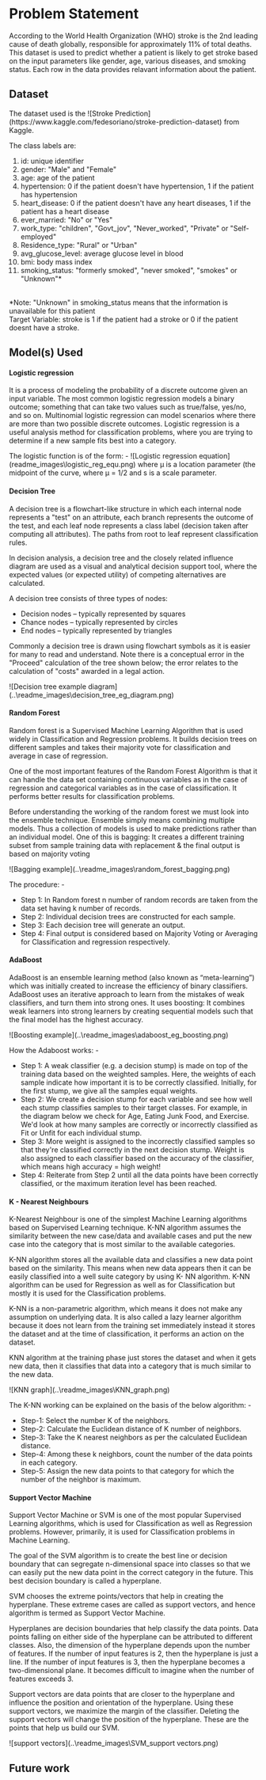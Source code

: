 # Problem Statement
<p>According to the World Health Organization (WHO) stroke is the 2nd leading cause of death globally, responsible for approximately 11% of total deaths. This dataset is used to predict whether a patient is likely to get stroke based on the input parameters like gender, age, various diseases, and smoking status. Each row in the data provides relavant information about the patient.</p>

## Dataset
<p>The dataset used is the ![Stroke Prediction](https://www.kaggle.com/fedesoriano/stroke-prediction-dataset) from Kaggle.</p>
<p>The class labels are:
<ol>
<li> id: unique identifier</li>
<li> gender: "Male" and "Female"</li>
<li> age: age of the patient</li>
<li> hypertension: 0 if the patient doesn't have hypertension, 1 if the patient has hypertension</li>
<li> heart_disease: 0 if the patient doesn't have any heart diseases, 1 if the patient has a heart disease</li>
<li> ever_married: "No" or "Yes"</li>
<li> work_type: "children", "Govt_jov", "Never_worked", "Private" or "Self-employed"</li>
<li> Residence_type: "Rural" or "Urban"</li>
<li> avg_glucose_level: average glucose level in blood</li>
<li> bmi: body mass index</li>
<li> smoking_status: "formerly smoked", "never smoked", "smokes" or "Unknown"*</li>
</ol>
<br> *Note: "Unknown" in smoking_status means that the information is unavailable for this patient <br>
Target Variable: stroke is 1 if the patient had a stroke or 0 if the patient doesnt have a stroke.</p>

## Model(s) Used
#### Logistic regression 
<p>It is a process of modeling the probability of a discrete outcome given an input variable. The most common logistic regression models a binary outcome; something that can take two values such as true/false, yes/no, and so on. Multinomial logistic regression can model scenarios where there are more than two possible discrete outcomes. Logistic regression is a useful analysis method for classification problems, where you are trying to determine if a new sample fits best into a category. </p>
<p>The logistic function is of the form: - 
![Logistic regression equation](readme_images\logistic_reg_equ.png)
where μ is a location parameter (the midpoint of the curve, where μ = 1/2 and s is a scale parameter.</p>

#### Decision Tree
<p>A decision tree is a flowchart-like structure in which each internal node represents a "test" on an attribute, each branch represents the outcome of the test, and each leaf node represents a class label (decision taken after computing all attributes). The paths from root to leaf represent classification rules.</p>
<p>In decision analysis, a decision tree and the closely related influence diagram are used as a visual and analytical decision support tool, where the expected values (or expected utility) of competing alternatives are calculated.</p>
A decision tree consists of three types of nodes:
<ul>
	<li>Decision nodes – typically represented by squares</li>
	<li>Chance nodes – typically represented by circles</li>
	<li>End nodes – typically represented by triangles</li>
</ul>
<p>Commonly a decision tree is drawn using flowchart symbols as it is easier for many to read and understand. Note there is a conceptual error in the "Proceed" calculation of the tree shown below; the error relates to the calculation of "costs" awarded in a legal action.</p>
![Decision tree example diagram](..\readme_images\decision_tree_eg_diagram.png)

#### Random Forest
<p>Random forest is a Supervised Machine Learning Algorithm that is used widely in Classification and Regression problems. It builds decision trees on different samples and takes their majority vote for classification and average in case of regression.</p>
<p>One of the most important features of the Random Forest Algorithm is that it can handle the data set containing continuous variables as in the case of regression and categorical variables as in the case of classification. It performs better results for classification problems.</p>
<p>Before understanding the working of the random forest we must look into the ensemble technique. Ensemble simply means combining multiple models. Thus a collection of models is used to make predictions rather than an individual model. One of this is bagging: It creates a different training subset from sample training data with replacement & the final output is based on majority voting</p>
![Bagging example](..\readme_images\random_forest_bagging.png)
<p>The procedure: -
<ul>
	<li>Step 1: In Random forest n number of random records are taken from the data set having k number of records.</li>
	<li>Step 2: Individual decision trees are constructed for each sample.</li>
	<li>Step 3: Each decision tree will generate an output.</li>
	<li>Step 4: Final output is considered based on Majority Voting or Averaging for Classification and regression respectively.</li>
</ul>

#### AdaBoost
<p>AdaBoost is an ensemble learning method (also known as “meta-learning”) which was initially created to increase the efficiency of binary classifiers. AdaBoost uses an iterative approach to learn from the mistakes of weak classifiers, and turn them into strong ones. It uses boosting: It combines weak learners into strong learners by creating sequential models such that the final model has the highest accuracy.</p>
![Boosting example](..\readme_images\adaboost_eg_boosting.png)
<p>How the Adaboost works: -
<ul>
	<li>Step 1: A weak classifier (e.g. a decision stump) is made on top of the training data based on the weighted samples. Here, the weights of each sample indicate how important it is to be correctly classified. Initially, for the first stump, we give all the samples equal weights.</li>
	<li>Step 2: We create a decision stump for each variable and see how well each stump classifies samples to their target classes. For example, in the diagram below we check for Age, Eating Junk Food, and Exercise. We'd look at how many samples are correctly or incorrectly classified as Fit or Unfit for each individual stump.</li>
	<li>Step 3: More weight is assigned to the incorrectly classified samples so that they're classified correctly in the next decision stump. Weight is also assigned to each classifier based on the accuracy of the classifier, which means high accuracy = high weight!</li>
	<li>Step 4: Reiterate from Step 2 until all the data points have been correctly classified, or the maximum iteration level has been reached.</li>
</ul>

#### K - Nearest Neighbours
<p>K-Nearest Neighbour is one of the simplest Machine Learning algorithms based on Supervised Learning technique.
K-NN algorithm assumes the similarity between the new case/data and available cases and put the new case into the category that is most similar to the available categories.</p>
<p>K-NN algorithm stores all the available data and classifies a new data point based on the similarity. This means when new data appears then it can be easily classified into a well suite category by using K- NN algorithm.
K-NN algorithm can be used for Regression as well as for Classification but mostly it is used for the Classification problems.</p>
<p>K-NN is a non-parametric algorithm, which means it does not make any assumption on underlying data.
It is also called a lazy learner algorithm because it does not learn from the training set immediately instead it stores the dataset and at the time of classification, it performs an action on the dataset.</p>
<p>KNN algorithm at the training phase just stores the dataset and when it gets new data, then it classifies that data into a category that is much similar to the new data.</p>
![KNN graph](..\readme_images\KNN_graph.png)
<p>The K-NN working can be explained on the basis of the below algorithm: -
<ul>
	<li>Step-1: Select the number K of the neighbors.</li>
	<li>Step-2: Calculate the Euclidean distance of K number of neighbors.</li>
	<li>Step-3: Take the K nearest neighbors as per the calculated Euclidean distance.</li>
	<li>Step-4: Among these k neighbors, count the number of the data points in each category.</li>
	<li>Step-5: Assign the new data points to that category for which the number of the neighbor is maximum.</li>
</ul></p>

#### Support Vector Machine
<p>Support Vector Machine or SVM is one of the most popular Supervised Learning algorithms, which is used for Classification as well as Regression problems. However, primarily, it is used for Classification problems in Machine Learning.</p>
<p>The goal of the SVM algorithm is to create the best line or decision boundary that can segregate n-dimensional space into classes so that we can easily put the new data point in the correct category in the future. This best decision boundary is called a hyperplane.</p>
<p>SVM chooses the extreme points/vectors that help in creating the hyperplane. These extreme cases are called as support vectors, and hence algorithm is termed as Support Vector Machine.</p>
<p>Hyperplanes are decision boundaries that help classify the data points. Data points falling on either side of the hyperplane can be attributed to different classes. Also, the dimension of the hyperplane depends upon the number of features. If the number of input features is 2, then the hyperplane is just a line. If the number of input features is 3, then the hyperplane becomes a two-dimensional plane. It becomes difficult to imagine when the number of features exceeds 3.</p>
<p>Support vectors are data points that are closer to the hyperplane and influence the position and orientation of the hyperplane. Using these support vectors, we maximize the margin of the classifier. Deleting the support vectors will change the position of the hyperplane. These are the points that help us build our SVM.</p>
![support vectors](..\readme_images\SVM_support vectors.png)

## Future work
